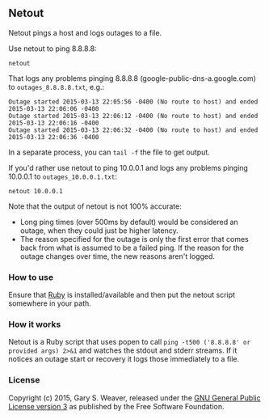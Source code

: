 ## Netout

Netout pings a host and logs outages to a file.

Use netout to ping 8.8.8.8:
```
netout 
```

That logs any problems pinging 8.8.8.8 (google-public-dns-a.google.com) to `outages_8.8.8.8.txt`, e.g.:
```
Outage started 2015-03-13 22:05:56 -0400 (No route to host) and ended 2015-03-13 22:06:06 -0400
Outage started 2015-03-13 22:06:12 -0400 (No route to host) and ended 2015-03-13 22:06:16 -0400
Outage started 2015-03-13 22:06:32 -0400 (No route to host) and ended 2015-03-13 22:06:36 -0400
```

In a separate process, you can `tail -f` the file to get output.

If you'd rather use netout to ping 10.0.0.1 and logs any problems pinging 10.0.0.1 to `outages_10.0.0.1.txt`:
```
netout 10.0.0.1
```

Note that the output of netout is not 100% accurate:
* Long ping times (over 500ms by default) would be considered an outage, when they could just be higher latency.
* The reason specified for the outage is only the first error that comes back from what is assumed to be a failed ping. If the reason for the outage changes over time, the new reasons aren't logged.

### How to use

Ensure that [Ruby](https://www.ruby-lang.org) is installed/available and then put the netout script somewhere in your path.

### How it works

Netout is a Ruby script that uses popen to call `ping -t500 ('8.8.8.8' or provided args) 2>&1` and watches the stdout and stderr streams. If it notices an outage start or recovery it logs those immediately to a file.

### License

Copyright (c) 2015, Gary S. Weaver, released under the [GNU General Public License version 3](gpl.txt) as published by the Free Software Foundation.
